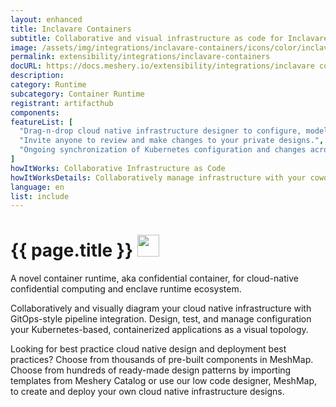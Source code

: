 ```yaml
---
layout: enhanced
title: Inclavare Containers
subtitle: Collaborative and visual infrastructure as code for Inclavare Containers
image: /assets/img/integrations/inclavare-containers/icons/color/inclavare-containers-color.svg
permalink: extensibility/integrations/inclavare-containers
docURL: https://docs.meshery.io/extensibility/integrations/inclavare containers
description: 
category: Runtime
subcategory: Container Runtime
registrant: artifacthub
components: 
featureList: [
  "Drag-n-drop cloud native infrastructure designer to configure, model, and deploy your workloads.",
  "Invite anyone to review and make changes to your private designs.",
  "Ongoing synchronization of Kubernetes configuration and changes across any number of clusters."
]
howItWorks: Collaborative Infrastructure as Code
howItWorksDetails: Collaboratively manage infrastructure with your coworkers synchronously sharing the same designs.
language: en
list: include
---
```

<h1>{{ page.title }} <img src="{{ page.image }}" style="width: 35px; height: 35px;" /></h1>

<p>
A novel container runtime, aka confidential container, for cloud-native confidential computing and enclave runtime ecosystem.
</p>
<p>
    Collaboratively and visually diagram your cloud native infrastructure with GitOps-style pipeline integration. Design, test, and manage configuration your Kubernetes-based, containerized applications as a visual topology.
</p>
<p>
    Looking for best practice cloud native design and deployment best practices? Choose from thousands of pre-built components in MeshMap. Choose from hundreds of ready-made design patterns by importing templates from Meshery Catalog or use our low code designer, MeshMap, to create and deploy your own cloud native infrastructure designs.
</p>
